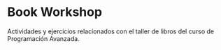 # Book Workshop

Actividades y ejercicios relacionados con el taller de libros del curso de Programación Avanzada.
